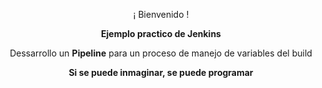 <p align="center">¡ Bienvenido !</p>
<p align="center"><b>Ejemplo practico de Jenkins</b></p>
<p align="center"><a>Dessarrollo un <b>Pipeline</b> para un proceso de manejo de variables del build</b></a></p>
<p align="center"><b>Si se puede inmaginar, se puede programar</b></p>
